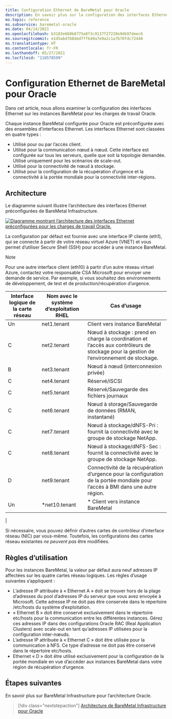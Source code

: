```yaml
---
title: Configuration Ethernet de BareMetal pour Oracle
description: En savoir plus sur la configuration des interfaces Ethernet sur les instances BareMetal pour les charges de travail Oracle.
ms.topic: reference
ms.subservice: baremetal-oracle
ms.date: 04/14/2021
ms.openlocfilehash: b3183e660b8775e8f3c9137f27220e9db97deec6
ms.sourcegitcommit: e1d5abd7b8ded7ff649a7e9a2c1a7b70fdc72440
ms.translationtype: HT
ms.contentlocale: fr-FR
ms.lasthandoff: 05/27/2021
ms.locfileid: "110578599"
---
```

# <a name="ethernet-configuration-of-baremetal-for-oracle"></a>Configuration Ethernet de BareMetal pour Oracle

Dans cet article, nous allons examiner la configuration des interfaces Ethernet sur les instances BareMetal pour les charges de travail Oracle.

Chaque instance BareMetal configurée pour Oracle est préconfigurée avec des ensembles d’interfaces Ethernet. Les interfaces Ethernet sont classées en quatre types :

- Utilisé pour ou par l’accès client.
- Utilisé pour la communication nœud à nœud. Cette interface est configurée sur tous les serveurs, quelle que soit la topologie demandée. Utilisé uniquement pour les scénarios de scale-out.
- Utilisé pour la connectivité de nœud à stockage.
- Utilisé pour la configuration de la récupération d’urgence et la connectivité à la portée mondiale pour la connectivité inter-régions.

## <a name="architecture"></a>Architecture

Le diagramme suivant illustre l’architecture des interfaces Ethernet préconfigurées de BareMetal Infrastructure. 

[![Diagramme montrant l’architecture des interfaces Ethernet préconfigurées pour les charges de travail Oracle.](media/oracle-baremetal-ethernet/architecture-ethernet.png)](media/oracle-baremetal-ethernet/architecture-ethernet.png#lightbox)

La configuration par défaut est fournie avec une interface IP cliente (eth1), qui se connecte à partir de votre réseau virtuel Azure (VNET) et vous permet d’utiliser Secure Shell (SSH) pour accéder à une instance BareMetal.

> [!NOTE]
> Pour une autre interface client (eth10) à partir d’un autre réseau virtuel Azure, contactez votre responsable CSA Microsoft pour envoyer une demande de service. Par exemple, si vous souhaitez des environnements de développement, de test et de production/récupération d’urgence.

| **Interface logique de la carte réseau** | **Nom avec le système d’exploitation RHEL** | **Cas d’usage** |
| --- | --- | --- |
| Un | net1.tenant | Client vers instance BareMetal |
| C | net2.tenant | Nœud à stockage : prend en charge la coordination et l’accès aux contrôleurs de stockage pour la gestion de l’environnement de stockage. |
| B | net3.tenant | Nœud à nœud (interconnexion privée) |
| C | net4.tenant | Réservé/iSCSI |
| C | net5.tenant | Réservé/Sauvegarde des fichiers journaux |
| C | net6.tenant | Nœud à storage/Sauvegarde de données (RMAN, instantané) |
| C | net7.tenant | Nœud à stockage/dNFS-Pri : fournit la connectivité avec le groupe de stockage NetApp. |
| C | net8.tenant | Nœud à stockage/dNFS-Sec : fournit la connectivité avec le groupe de stockage NetApp. |
| D | net9.tenant | Connectivité de la récupération d’urgence pour la configuration de la portée mondiale pour l’accès à BMI dans une autre région. |
| Un | \*net10.tenant | \* Client vers instance BareMetal
 |

Si nécessaire, vous pouvez définir d’autres cartes de contrôleur d’interface réseau (NIC) par vous-même. Toutefois, les configurations des cartes réseau existantes *ne peuvent pas* être modifiées.

## <a name="usage-rules"></a>Règles d’utilisation

Pour les instances BareMetal, la valeur par défaut aura neuf adresses IP affectées sur les quatre cartes réseau logiques. Les règles d’usage suivantes s’appliquent :

- L’adresse IP attribuée à « Ethernet A » doit se trouver hors de la plage d’adresses du pool d’adresses IP du serveur que vous avez envoyée à Microsoft. Cette adresse IP ne doit pas être conservée dans le répertoire /etc/hosts du système d’exploitation.
- « Ethernet B » doit être conservé exclusivement dans le répertoire etc/hosts pour la communication entre les différentes instances. Gérez ces adresses IP dans des configurations Oracle RAC (Real Application Clusters) avec scale-out en tant qu’adresses IP utilisées pour la configuration inter-nœuds.
- L’adresse IP attribuée à « Ethernet C » doit être utilisée pour la communication à NFS. Ce type d’adresse ne doit pas être conservé dans le répertoire etc/hosts.
- Ethernet « D » doit être utilisé exclusivement pour la configuration de la portée mondiale en vue d’accéder aux instances BareMetal dans votre région de récupération d’urgence.

## <a name="next-steps"></a>Étapes suivantes

En savoir plus sur BareMetal Infrastructure pour l’architecture Oracle.

> [!div class="nextstepaction"]
> [Architecture de BareMetal Infrastructure pour Oracle](oracle-baremetal-architecture.md)

